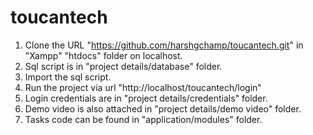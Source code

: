 # toucantech
1. Clone the URL "https://github.com/harshgchamp/toucantech.git" in "Xampp" "htdocs" folder on localhost.
2. Sql script is in "project details/database" folder.
3. Import the sql script.
4. Run the project via url "http://localhost/toucantech/login"
5. Login credentials are in "project details/credentials" folder.
6. Demo video is also attached in "project details/demo video" folder.
7. Tasks code can be found in "application/modules" folder.